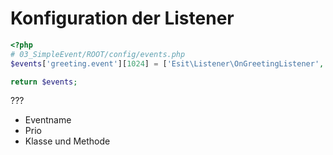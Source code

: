 # Konfiguration der Listener

```php
<?php
# 03_SimpleEvent/ROOT/config/events.php
$events['greeting.event'][1024] = ['Esit\Listener\OnGreetingListener', 'generateGreeting'];

return $events;
```

???

- Eventname
- Prio
- Klasse und Methode